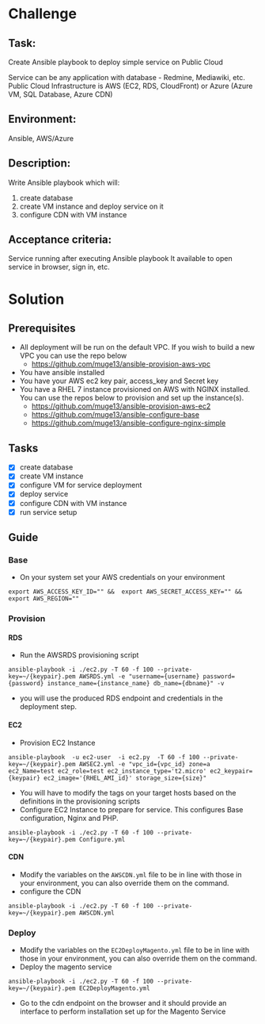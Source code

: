# Challenge
## Task:
Create Ansible playbook to deploy simple service on Public Cloud

Service can be any application with database - Redmine, Mediawiki, etc.
Public Cloud Infrastructure is AWS (EC2, RDS, CloudFront) or Azure (Azure VM, SQL Database, Azure CDN)

## Environment:
Ansible, AWS/Azure

## Description:
Write Ansible playbook which will:
1. create database
2. create VM instance and deploy service on it
3. configure CDN with VM instance

## Acceptance criteria:
Service running after executing Ansible playbook
It available to open service in browser, sign in, etc.

# Solution
## Prerequisites
- All deployment will be run on the default VPC. If you wish to build a new VPC you can use the repo below
    - https://github.com/muge13/ansible-provision-aws-vpc
- You have ansible installed
- You have your AWS ec2 key pair, access_key and Secret key
- You have a RHEL 7 instance provisioned on AWS with NGINX installed. You can use the repos below to provision and set up the instance(s).
    - https://github.com/muge13/ansible-provision-aws-ec2
    - https://github.com/muge13/ansible-configure-base
    - https://github.com/muge13/ansible-configure-nginx-simple 
## Tasks
- [x] create database
- [x] create VM instance
- [x] configure VM for service deployment
- [x] deploy service
- [x] configure CDN with VM instance
- [x] run service setup
## Guide
### Base
- On your system set your AWS credentials on your environment
```
export AWS_ACCESS_KEY_ID="" &&  export AWS_SECRET_ACCESS_KEY="" && export AWS_REGION=""
```
### Provision
#### RDS
- Run the AWSRDS provisioning script
```
ansible-playbook -i ./ec2.py -T 60 -f 100 --private-key=~/{keypair}.pem AWSRDS.yml -e "username={username} password={password} instance_name={instance_name} db_name={dbname}" -v
```
- you will use the produced RDS endpoint and credentials in the deployment step.
#### EC2
- Provision EC2 Instance
```
ansible-playbook  -u ec2-user  -i ec2.py  -T 60 -f 100 --private-key=~/{keypair}.pem AWSEC2.yml -e "vpc_id={vpc_id} zone=a ec2_Name=test ec2_role=test ec2_instance_type='t2.micro' ec2_keypair={keypair} ec2_image='{RHEL_AMI_id}' storage_size={size}"
```
- You will have to modify the tags on your target hosts based on the definitions in the provisioning scripts
- Configure EC2 Instance to prepare for service. This configures Base configuration, Nginx and PHP.
```
ansible-playbook -i ./ec2.py -T 60 -f 100 --private-key=~/{keypair}.pem Configure.yml
```
#### CDN
- Modify the variables on the `AWSCDN.yml` file to be in line with those in your environment, you can also override them on the command.
- configure the CDN
```
ansible-playbook -i ./ec2.py -T 60 -f 100 --private-key=~/{keypair}.pem AWSCDN.yml
```
### Deploy
- Modify the variables on the `EC2DeployMagento.yml` file to be in line with those in your environment, you can also override them on the command.
- Deploy the magento service
```
ansible-playbook -i ./ec2.py -T 60 -f 100 --private-key=~/{keypair}.pem EC2DeployMagento.yml
```
- Go to the cdn endpoint on the browser and it should provide an interface to perform installation set up for the Magento Service